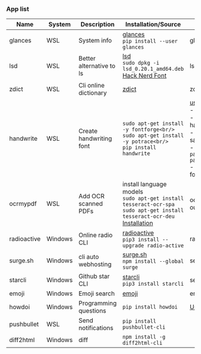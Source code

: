 ### App list
| Name | System | Description | Installation/Source | Usage |
| --- | --- | --- | --- | --- |
| glances | WSL | System info | [glances](https://github.com/nicolargo/glances)<br />`pip install --user glances` | glances |
| lsd | WSL | Better alternative to ls | [lsd](https://github.com/Peltoche/lsd/releases)<br />`sudo dpkg -i lsd_0.20.1_amd64.deb`<br />[Hack Nerd Font](https://github.com/ryanoasis/nerd-fonts/releases/download/v2.1.0/Hack.zip) | lsd |
| zdict | WSL | Cli online dictionary | [zdict](https://github.com/zdict/zdict) | zdoct -h |
| handwrite | WSL | Create handwriting font | `sudo apt-get install -y fontforge<br/>                sudo apt-get install -y potrace<br/>                pip install handwrite` | [usage](https://handwrite.builtree.org/usage/)<br/>- print the form<br/>- fill in form with handwriting<br/>- scan the form save as test.jpg<br/>- `handwrite pathtoJPG pathToOutputFolder`<br/>- install created font<br/> |
| ocrmypdf | WSL | Add OCR scanned PDFs | install language models<br/>`sudo apt-get install tesseract-ocr-spa`<br/>`sudo apt-get install tesseract-ocr-deu`<br />[Installation](https://ocrmypdf.readthedocs.io/en/latest/installation.html#windows-subsystem-for-linux) | ocrmypdf in.pdf out.pdf |
| radioactive | Windows | Online radio CLI | [radioactive](https://github.com/deep5050/radio-active)<br />`pip3 install --upgrade radio-active` | radioactive -h |
| surge.sh | Windows | cli auto webhosting | [surge.sh](https://surge.sh/) <br />`npm install --global surge` | see link. |
| starcli | Windows | Github star CLI | [starcli](https://github.com/hedyhli/starcli)<br />`pip3 install starcli` | see link |
| emoji | Windows | Emoji search | [emoji](https://ocrmypdf.readthedocs.io/en/latest/installation.html#windows-subsystem-for-linux) | emoji sad |
| howdoi | Windows | Programming questions | `pip install howdoi` | [Usage](http://gleitz.github.io/howdoi/howdoi_advanced_usage/) |
| pushbullet | WSL | Send notifications | `pip install pushbullet-cli` |  |
| diff2html | Windows | diff | `npm install -g diff2html-cli` |  |



